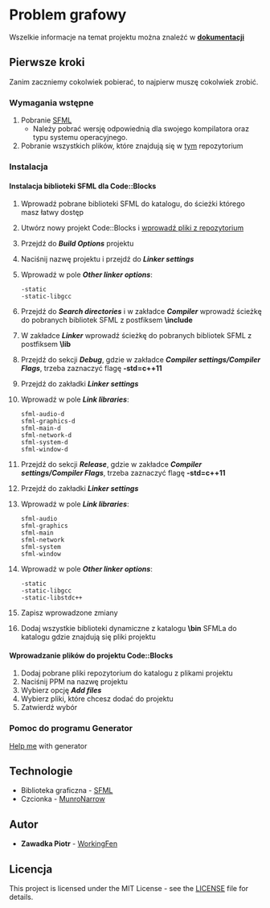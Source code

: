 # Problem grafowy

Wszelkie informacje na temat projektu można znaleźć w [**dokumentacji**](/Dokumentacja.pdf) 

## Pierwsze kroki
Zanim zaczniemy cokolwiek pobierać, to najpierw muszę cokolwiek zrobić.

### Wymagania wstępne

1. Pobranie [SFML](https://www.sfml-dev.org/download/sfml/2.5.1/)
   - Należy pobrać wersję odpowiednią dla swojego kompilatora oraz typu systemu operacyjnego.
2. Pobranie wszystkich plików, które znajdują się w [tym](https://github.com/WorkingFen/AALProject/tree/master/Masts) repozytorium

### Instalacja
#### Instalacja biblioteki SFML dla Code::Blocks

1. Wprowadź pobrane biblioteki SFML do katalogu, do ścieżki którego masz łatwy dostęp
2. Utwórz nowy projekt Code::Blocks i [wprowadź pliki z repozytorium](#wprowadzanie-plików-do-projektu-codeblocks)
3. Przejdź do **_Build Options_** projektu
4. Naciśnij nazwę projektu i przejdź do **_Linker settings_**
5. Wprowadź w pole **_Other linker options_**:
   
   ```
   -static
   -static-libgcc
   ```
   
6. Przejdź do **_Search directories_** i w zakładce **_Compiler_** wprowadź ścieżkę do pobranych bibliotek SFML z postfiksem **\include**
7. W zakładce **_Linker_** wprowadź ścieżkę do pobranych bibliotek SFML z postfiksem **\lib**
8. Przejdź do sekcji **_Debug_**, gdzie w zakładce **_Compiler settings/Compiler Flags_**, trzeba zaznaczyć flagę **-std=c++11**
9. Przejdź do zakładki **_Linker settings_**
10. Wprowadź w pole **_Link libraries_**:

    ```
    sfml-audio-d
    sfml-graphics-d
    sfml-main-d 
    sfml-network-d 
    sfml-system-d 
    sfml-window-d
    ```
  
11. Przejdź do sekcji **_Release_**, gdzie w zakładce **_Compiler settings/Compiler Flags_**, trzeba zaznaczyć flagę **-std=c++11**
12. Przejdź do zakładki **_Linker settings_**
13. Wprowadź w pole **_Link libraries_**:

    ```
    sfml-audio
    sfml-graphics
    sfml-main
    sfml-network
    sfml-system
    sfml-window
    ```
   
14. Wprowadź w pole **_Other linker options_**:

    ```
    -static
    -static-libgcc
    -static-libstdc++
    ```
   
15. Zapisz wprowadzone zmiany
16. Dodaj wszystkie biblioteki dynamiczne z katalogu **\bin** SFMLa do katalogu gdzie znajdują się pliki projektu 

#### Wprowadzanie plików do projektu Code::Blocks

1. Dodaj pobrane pliki repozytorium do katalogu z plikami projektu
2. Naciśnij PPM na nazwę projektu
3. Wybierz opcję **_Add files_**
4. Wybierz pliki, które chcesz dodać do projektu
5. Zatwierdź wybór 

### Pomoc do programu Generator

[Help me](https://github.com/WorkingFen/AALProject/tree/master/Generator/HELP.md) with generator 
 
## Technologie
- Biblioteka graficzna - [SFML](https://www.sfml-dev.org/)
- Czcionka - [MunroNarrow](http://www.tenbytwenty.com/#munro)

## Autor
- **Zawadka Piotr** - [WorkingFen](https://github.com/WorkingFen)

## Licencja
This project is licensed under the MIT License - see the [LICENSE](LICENSE) file for details.
